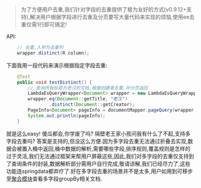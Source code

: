 > 为了方便用户去重,我们针对字段的去重提供了极为友好的方式(v0.9.12+支持),解决用户根据字段进行去重及分页要写大量代码来实现的烦恼,使用ee去重仅需1行即可搞定!

API:
```java
    // 去重,入参为去重列
    wrapper.distinct(R column);
```

下面我用一段代码来演示根据指定字段去重:

```java
    @Test
    public void testDistinct() {
        // 查询所有标题为老汉的文档,根据创建者去重,并分页返回
        LambdaEsQueryWrapper<Document> wrapper = new LambdaEsQueryWrapper<>();
        wrapper.eq(Document::getTitle, "老汉")
                .distinct(Document::getCreator);
        PageInfo<Document> pageInfo = documentMapper.pageQuery(wrapper, 1, 10);
        System.out.println(pageInfo);
    }
```

就是这么easy! 傻瓜都会,你学废了吗? 隔壁老王家小孩问我有什么了不起,支持多字段去重吗? 答案是支持的,但没这么方便.因为多字段去重无法通过折叠去实现,数据会被置入桶中返回,桶中数据的解析,需要哪些字段,排序规则,覆盖规则是怎样的过于灵活,我们无法通过框架来帮用户屏蔽这些,因此,我们对多字段的去重仅支持到了查询条件的封装,数据解析部分需用户自行完成,敬请谅解,我们已经尽力了,这些功能连springdata都弃疗了.好在多字段去重的场景并不是太多,用户如用到可移步至[聚合模块](aggregation.md)查看多字段groupBy相关文档.

